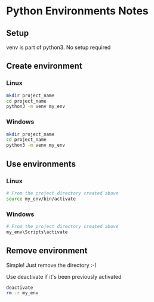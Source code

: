 # Python Environments Notes

## Setup

venv is part of python3. No setup required


## Create environment

### Linux
``` bash
mkdir project_name
cd project_name
python3 -m venv my_env
```

### Windows
``` bash
mkdir project_name
cd project_name
python3 -m venv my_env
```

## Use environments

### Linux
``` bash
# From the project directory created above
source my_env/bin/activate
```

### Windows
``` bash
# From the project directory created above
my_env\Scripts\activate
```


## Remove environment

Simple! Just remove the directory :-)

Use deactivate if it's been previously activated

``` bash
deactivate
rm -r my_env
```

